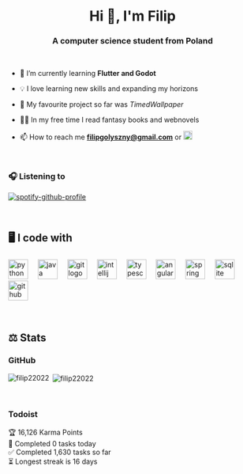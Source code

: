 <h1 align="center">Hi 👋, I'm Filip</h1>
<h3 align="center">A computer science student from Poland</h3>

<br/>

- 🌱 I’m currently learning **Flutter and Godot**
- 💡 I love learning new skills and expanding my horizons
- 🌅 My favourite project so far was *TimedWallpaper*
- 🧙‍♂️ In my free time I read fantasy books and webnovels

- 📫 How to reach me **filipgolyszny@gmail.com** or <a href='https://www.linkedin.com/in/filip-go%C5%82yszny/'><img alt="linkedin" src="https://cdn.jsdelivr.net/gh/devicons/devicon/icons/linkedin/linkedin-original.svg" height='18px'/></a>

<br/>

### 🎧 Listening to
[![spotify-github-profile](https://spotify-github-profile.vercel.app/api/view?uid=80s16h997uee9oa4ndp6o9rl0&cover_image=true&theme=novatorem&show_offline=true&background_color=121212&interchange=true&bar_color=53b14f&bar_color_cover=true)](https://spotify-github-profile.vercel.app/api/view?uid=80s16h997uee9oa4ndp6o9rl0&redirect=true)

<br/>
<h2 align="left">🖥️ I code with</h2>

###

<div align="left">
  <img src="https://cdn.jsdelivr.net/gh/devicons/devicon/icons/python/python-original.svg" height="40" alt="python logo"  />
  <img width="12" />
  <img src="https://cdn.jsdelivr.net/gh/devicons/devicon/icons/java/java-original.svg" height="40" alt="java logo"  />
  <img width="12" />
  <img src="https://cdn.jsdelivr.net/gh/devicons/devicon/icons/git/git-original.svg" height="40" alt="git logo"  />
  <img width="12" />
  <img src="https://cdn.jsdelivr.net/gh/devicons/devicon/icons/intellij/intellij-original.svg" height="40" alt="intellij logo"  />
  <img width="12" />
  <img src="https://cdn.jsdelivr.net/gh/devicons/devicon/icons/typescript/typescript-original.svg" height="40" alt="typescript logo"  />
  <img width="12" />
  <img src="https://cdn.jsdelivr.net/gh/devicons/devicon/icons/angularjs/angularjs-original.svg" height="40" alt="angularjs logo"  />
  <img width="12" />
  <img src="https://cdn.jsdelivr.net/gh/devicons/devicon/icons/spring/spring-original.svg" height="40" alt="spring logo"  />
  <img width="12" />
  <img src="https://cdn.jsdelivr.net/gh/devicons/devicon/icons/sqlite/sqlite-original.svg" height="40" alt="sqlite logo"  />
  <img width="12" />
  <img src="https://cdn.jsdelivr.net/gh/devicons/devicon/icons/github/github-original.svg" height="40" alt="github logo"  />
</div>

<br/>
<br/>

## ⚖️ Stats

### GitHub
<p><img align="left" src="https://github-readme-stats.vercel.app/api/top-langs?username=filip22022&show_icons=true&locale=en&layout=compact" alt="filip22022" /></p>

<p>&nbsp;<img align="center" src="https://github-readme-stats.vercel.app/api?username=filip22022&show_icons=true&locale=en" alt="filip22022" /></p>

<br/>

### Todoist

<!-- TODO-IST:START -->
🏆  16,126 Karma Points           
🌸  Completed 0 tasks today           
✅  Completed 1,630 tasks so far           
⏳  Longest streak is 16 days
<!-- TODO-IST:END -->

